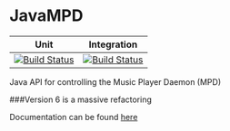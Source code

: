 JavaMPD
=======

| Unit  | Integration   |
|---|---|
|[![Build Status](https://travis-ci.org/finnyb/javampd.svg?branch=develop)](https://travis-ci.org/finnyb/javampd)   |[![Build Status](http://bjj.is-a-player.com:8080/buildStatus/icon?job=JavaMPDIT)](http://bjj.is-a-player.com:8080/buildStatus/icon?job=JavaMPDIT)


Java API for controlling the Music Player Daemon (MPD)

###Version 6 is a massive refactoring

Documentation can be found [here](http://www.thejavashop.net/javampd)

